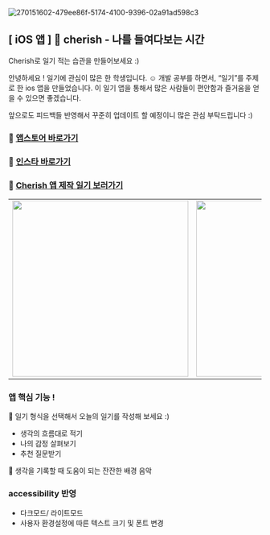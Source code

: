 ![270151602-479ee86f-5174-4100-9396-02a91ad598c3](https://github.com/App-Cherish/cherish-backend/assets/52616389/1b8fcfaf-889a-45cd-b456-3b3337ea266a)
## [ iOS 앱 ] 🫧 cherish - 나를 들여다보는 시간
Cherish로 일기 적는 습관을 만들어보세요 :)

안녕하세요 ! 일기에 관심이 많은 한 학생입니다. ☺️ 개발 공부를 하면서, “일기”를 주제로 한 ios 앱을 만들었습니다.
이 일기 앱을 통해서 많은 사람들이 편안함과 즐거움을 얻을 수 있으면 좋겠습니다.

앞으로도 피드백들 반영해서 꾸준히 업데이트 할 예정이니 많은 관심 부탁드립니다 :)

### 🍎 [앱스토어 바로가기](https://apps.apple.com/us/app/cherish/)
### 🎉 [인스타 바로가기](https://www.instagram.com/cherish._.app/)
### 📃 [Cherish 앱 제작 일기 보러가기](https://lnkd.in/gDbZRXFB)

<table> 
        <tr>
           <td><img src= "https://github.com/App-Cherish/cherish-backend/assets/52616389/3d970335-116c-4aee-90fe-dae975991757" width="350" ></td>
           <td><img src= "https://github.com/App-Cherish/cherish-backend/assets/52616389/c384cea8-86d2-4e69-a9bd-beab19a30f83" width="350" ></td>
           <td><img src="https://github.com/App-Cherish/cherish-backend/assets/52616389/a98bfde3-dbf2-4816-8448-0ca6a46a817b)" width="350" ></td>
        </tr>
</table> 

### 앱 핵심 기능 !
🫧 일기 형식을 선택해서 오늘의 일기를 작성해 보세요 :)
- 생각의 흐름대로 적기
- 나의 감정 살펴보기
- 추천 질문받기

🫧 생각을 기록할 때 도움이 되는 잔잔한 배경 음악

### accessibility 반영
- 다크모드/ 라이트모드
- 사용자 환경설정에 따른 텍스트 크기 및 폰트 변경
